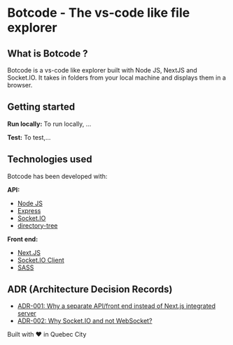 # Botcode - The vs-code like file explorer

## What is Botcode ?

Botcode is a vs-code like explorer built with Node JS, NextJS and Socket.IO. It takes in folders from your local machine and displays them in a browser.

## Getting started
**Run locally:**
To run locally, ...

**Test:** 
To test,...

## Technologies used
Botcode has been developed with:

**API:**
- [Node JS](https://nodejs.org/en/)
- [Express](https://www.npmjs.com/package/express)
- [Socket.IO](https://www.npmjs.com/package/socket.io)
- [directory-tree](https://www.npmjs.com/package/directory-tree)

**Front end:**
- [Next.JS](https://nextjs.org/)
- [Socket.IO Client](https://www.npmjs.com/package/socket.io-client)
- [SASS](https://www.npmjs.com/package/sass)

## ADR (Architecture Decision Records)
- [ADR-001: Why a separate API/front end instead of Next.js integrated server](./adr/adr-001.md)
- [ADR-002: Why Socket.IO and not WebSocket?](./adr/adr-002.md)

Built with ❤️ in Quebec City
